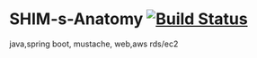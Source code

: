 # SHIM-s-Anatomy [![Build Status](https://app.travis-ci.com/SUHYUNSHIM/SHIM-s-Anatomy.svg?branch=master)](https://app.travis-ci.com/SUHYUNSHIM/SHIM-s-Anatomy)
java,spring boot, mustache, web,aws rds/ec2



